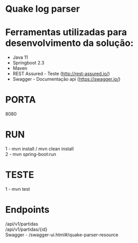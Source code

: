 # Quake log parser

# Ferramentas utilizadas para desenvolvimento da solução:

* Java 11
* Springboot 2.3
* Maven
* REST Assured - Teste (http://rest-assured.io/)
* Swagger - Documentação api (https://swagger.io/)

# PORTA

8080

# RUN

1 - mvn install / mvn clean install<br/>
2 - mvn spring-boot:run

# TESTE

1 - mvn test

# Endpoints

/api/v1/partidas<br/>
/api/v1/partidas/{id}<br/>
Swagger - /swagger-ui.html#/quake-parser-resource



